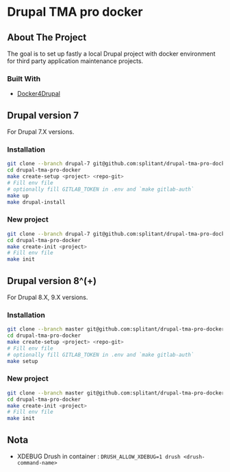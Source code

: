 # Drupal TMA pro docker

## About The Project

The goal is to set up fastly a local Drupal project with docker environment for third party application maintenance projects.

### Built With

* [Docker4Drupal](https://github.com/wodby/docker4drupal)

## Drupal version 7

For Drupal 7.X versions.

### Installation

   ```sh
   git clone --branch drupal-7 git@github.com:splitant/drupal-tma-pro-docker.git
   cd drupal-tma-pro-docker
   make create-setup <project> <repo-git>
   # Fill env file
   # optionally fill GITLAB_TOKEN in .env and `make gitlab-auth`
   make up
   make drupal-install
   ```

### New project

   ```sh
   git clone --branch drupal-7 git@github.com:splitant/drupal-tma-pro-docker.git
   cd drupal-tma-pro-docker
   make create-init <project>
   # Fill env file
   make init
   ```

## Drupal version 8^(+)

For Drupal 8.X, 9.X versions.

### Installation

   ```sh
   git clone --branch master git@github.com:splitant/drupal-tma-pro-docker.git
   cd drupal-tma-pro-docker
   make create-setup <project> <repo-git>
   # Fill env file
   # optionally fill GITLAB_TOKEN in .env and `make gitlab-auth`
   make setup
   ```

### New project

   ```sh
   git clone --branch master git@github.com:splitant/drupal-tma-pro-docker.git
   cd drupal-tma-pro-docker
   make create-init <project>
   # Fill env file
   make init
   ```

## Nota

* XDEBUG Drush in container : `DRUSH_ALLOW_XDEBUG=1 drush <drush-command-name>`

